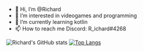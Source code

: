 - 👋 Hi, I’m @Richard
- 👀 I’m interested in videogames and programming
- 🌱 I’m currently learning kotlin
- 📫 How to reach me Discord: R_ichard#4268

![Richard's GitHub stats](https://github-readme-stats.vercel.app/api?username=Rich-a-rd&show_icons=true&theme=synthwave)
[![Top Langs](https://github-readme-stats.vercel.app/api/top-langs/?username=Rich-a-rd&show_icons=true&theme=synthwave)](https://github.com/anuraghazra/github-readme-stats)
